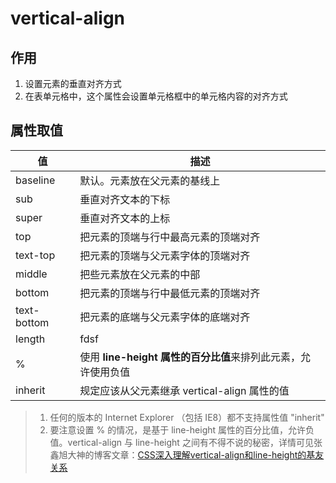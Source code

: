 # vertical-align
## 作用
1. 设置元素的垂直对齐方式
2. 在表单元格中，这个属性会设置单元格框中的单元格内容的对齐方式

## 属性取值

值 | 描述
---- | ----
baseline | 默认。元素放在父元素的基线上
sub | 垂直对齐文本的下标
super | 垂直对齐文本的上标
top | 把元素的顶端与行中最高元素的顶端对齐
text-top | 把元素的顶端与父元素字体的顶端对齐
middle | 把些元素放在父元素的中部
bottom | 把元素的顶端与行中最低元素的顶端对齐
text-bottom | 把元素的底端与父元素字体的底端对齐
length | fdsf
% | 使用 **line-height 属性的百分比值**来排列此元素，允许使用负值
inherit | 规定应该从父元素继承 vertical-align 属性的值

> 1. 任何的版本的 Internet Explorer （包括 IE8）都不支持属性值 "inherit"
> 2. 要注意设置 % 的情况，是基于 line-height 属性的百分比值，允许负值。vertical-align 与 line-height 之间有不得不说的秘密，详情可见张鑫旭大神的博客文章：[CSS深入理解vertical-align和line-height的基友关系](https://www.zhangxinxu.com/wordpress/2015/08/css-deep-understand-vertical-align-and-line-height/)
